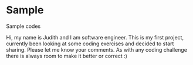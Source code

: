 # Sample
Sample codes

Hi, my name is Judith and I am software engineer. This is my first project, currently been looking at some coding exercises and decided to start sharing. Please let me know your comments. As with any coding challenge there is always room to make it better or correct :) 
